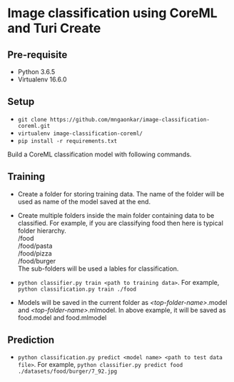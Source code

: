 # Image classification using CoreML and Turi Create

## Pre-requisite
- Python 3.6.5
- Virtualenv 16.6.0

## Setup
- `git clone https://github.com/mngaonkar/image-classification-coreml.git`
- `virtualenv image-classification-coreml/`
- `pip install -r requirements.txt`

Build a CoreML classification model with following commands.

## Training

- Create a folder for storing training data. The name of the folder will be used as name of the model saved at the end.
- Create multiple folders inside the main folder containing data to be classified. For example, if you are classifying food then here is typical folder hierarchy. \
/food \
/food/pasta \
/food/pizza \
/food/burger \
The sub-folders will be used a lables for classification.

- `python classifier.py train <path to training data>`. For example, `python classification.py train ./food`
- Models will be saved in the current folder as *\<top-folder-name\>*.model and *\<top-folder-name\>*.mlmodel. In above example, it will be saved as food.model and food.mlmodel

## Prediction
- `python classification.py predict <model name> <path to test data file>`. For example,
`python classifier.py predict food ./datasets/food/burger/7_92.jpg`

